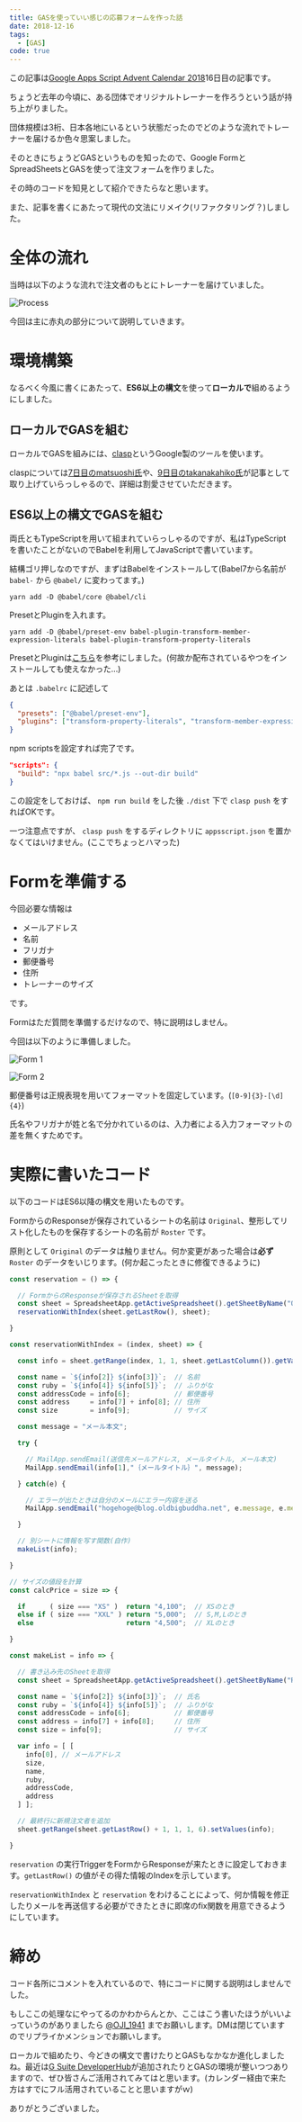 ```yaml
---
title: GASを使っていい感じの応募フォームを作った話
date: 2018-12-16
tags:
  - [GAS]
code: true
---
```

この記事は[Google Apps Script Advent Calendar 2018](https://qiita.com/advent-calendar/2018/gas)16日目の記事です。

ちょうど去年の今頃に、ある団体でオリジナルトレーナーを作ろうという話が持ち上がりました。

団体規模は3桁、日本各地にいるという状態だったのでどのような流れでトレーナーを届けるか色々思案しました。

そのときにちょうどGASというものを知ったので、Google FormとSpreadSheetsとGASを使って注文フォームを作りました。

その時のコードを知見として紹介できたらなと思います。

また、記事を書くにあたって現代の文法にリメイク(リファクタリング？)しました。

# 全体の流れ
当時は以下のような流れで注文者のもとにトレーナーを届けていました。

![Process](https://blog.oldbigbuddha.net/images/post/order-process.png "Process")

今回は主に赤丸の部分について説明していきます。

# 環境構築
なるべく今風に書くにあたって、**ES6以上の構文**を使って**ローカルで**組めるようにしました。

## ローカルでGASを組む
ローカルでGASを組みには、[clasp](https://github.com/google/clasp)というGoogle製のツールを使います。

claspについては[7日目のmatsuoshi氏](https://blog.monaural.net/post/gas-and-es6-with-clasp/)や、[9日目のtakanakahiko氏](https://qiita.com/takanakahiko/items/f2b50794e8b3e00fd945)が記事として取り上げていらっしゃるので、詳細は割愛させていただきます。

## ES6以上の構文でGASを組む

両氏ともTypeScriptを用いて組まれていらっしゃるのですが、私はTypeScriptを書いたことがないのでBabelを利用してJavaScriptで書いています。

結構ゴリ押しなのですが、まずはBabelをインストールして(Babel7から名前が `babel-` から `@babel/` に変わってます。)

```
yarn add -D @babel/core @babel/cli
```

PresetとPluginを入れます。

```
yarn add -D @babel/preset-env babel-plugin-transform-member-expression-literals babel-plugin-transform-property-literals
```

PresetとPluginは[こちら](https://github.com/fossamagna/babel-preset-gas)を参考にしました。(何故か配布されているやつをインストールしても使えなかった…)

あとは `.babelrc` に記述して

```json
{
  "presets": ["@babel/preset-env"],
  "plugins": ["transform-property-literals", "transform-member-expression-literals"]
}
```

npm scriptsを設定すれば完了です。

```json
"scripts": {
  "build": "npx babel src/*.js --out-dir build"
}
```

この設定をしておけば、 `npm run build` をした後 `./dist` 下で `clasp push` をすればOKです。

一つ注意点ですが、 `clasp push` をするディレクトリに `appsscript.json` を置かなくてはいけません。(ここでちょっとハマった)

# Formを準備する
今回必要な情報は

- メールアドレス
- 名前
- フリガナ
- 郵便番号
- 住所
- トレーナーのサイズ

です。

Formはただ質問を準備するだけなので、特に説明はしません。

今回は以下のように準備しました。

![Form 1](https://blog.oldbigbuddha.net/images/post/order-form-1.png "Form 1")

![Form 2](https://blog.oldbigbuddha.net/images/post/order-form-2.png "Form 2")

郵便番号は正規表現を用いてフォーマットを固定しています。(`[0-9]{3}-[\d]{4}`)

氏名やフリガナが姓と名で分かれているのは、入力者による入力フォーマットの差を無くすためです。

# 実際に書いたコード
以下のコードはES6以降の構文を用いたものです。

FormからのResponseが保存されているシートの名前は `Original`、整形してリスト化したものを保存するシートの名前が `Roster` です。

原則として `Original` のデータは触りません。何か変更があった場合は**必ず** `Roster` のデータをいじります。(何か起こったときに修復できるように)


```javascript
const reservation = () => {

  // FormからのResponseが保存されるSheetを取得
  const sheet = SpreadsheetApp.getActiveSpreadsheet().getSheetByName("Original");
  reservationWithIndex(sheet.getLastRow(), sheet);

}

const reservationWithIndex = (index, sheet) => {

  const info = sheet.getRange(index, 1, 1, sheet.getLastColumn()).getValues()[0];

  const name = `${info[2]} ${info[3]}`;  // 名前
  const ruby = `${info[4]} ${info[5]}`;  // ふりがな
  const addressCode = info[6];           // 郵便番号
  const address     = info[7] + info[8]; // 住所
  const size        = info[9];           // サイズ

  const message = "メール本文";

  try {

    // MailApp.sendEmail(送信先メールアドレス, メールタイトル, メール本文)
    MailApp.sendEmail(info[1],"｛メールタイトル｝", message);

  } catch(e) {

    // エラーが出たときは自分のメールにエラー内容を送る
    MailApp.sendEmail("hogehoge@blog.oldbigbuddha.net", e.message, e.message);

  }

  // 別シートに情報を写す関数(自作)
  makeList(info);

}

// サイズの値段を計算
const calcPrice = size => {

  if      ( size === "XS" )  return "4,100";  // XSのとき
  else if ( size === "XXL" ) return "5,000";  // S,M,Lのとき
  else                       return "4,500";  // XLのとき

}

const makeList = info => {

  // 書き込み先のSheetを取得
  const sheet = SpreadsheetApp.getActiveSpreadsheet().getSheetByName("Roster");

  const name = `${info[2]} ${info[3]}`;  // 氏名
  const ruby = `${info[4]} ${info[5]}`;  // ふりがな
  const addressCode = info[6];           // 郵便番号
  const address = info[7] + info[8];     // 住所
  const size = info[9];                  // サイズ

  var info = [ [
    info[0], // メールアドレス
    size,
    name,
    ruby,
    addressCode,
    address
  ] ];

  // 最終行に新規注文者を追加
  sheet.getRange(sheet.getLastRow() + 1, 1, 1, 6).setValues(info);

}
```

`reservation` の実行TriggerをFormからResponseが来たときに設定しておきます。`getLastRow()` の値がその得た情報のIndexを示しています。

`reservationWithIndex` と `reservation` をわけることによって、何か情報を修正したりメールを再送信する必要ができたときに即席のfix関数を用意できるようにしています。

# 締め
コード各所にコメントを入れているので、特にコードに関する説明はしませんでした。

もしここの処理なにやってるのかわからんとか、ここはこう書いたほうがいいよっていうのがありましたら [@OJI_1941](https://www.twitter.com/OJI_1941) までお願いします。DMは閉じていますのでリプライかメンションでお願いします。

ローカルで組めたり、今どきの構文で書けたりとGASもなかなか進化しましたね。最近は[G Suite DeveloperHub](https://developers.google.com/gsuite/)が追加されたりとGASの環境が整いつつありますので、ぜひ皆さんご活用されてみてはと思います。(カレンダー経由で来た方はすでにフル活用されていることと思いますがｗ)

ありがとうございました。
